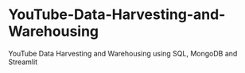 # YouTube-Data-Harvesting-and-Warehousing
YouTube Data Harvesting and Warehousing using SQL, MongoDB and Streamlit
